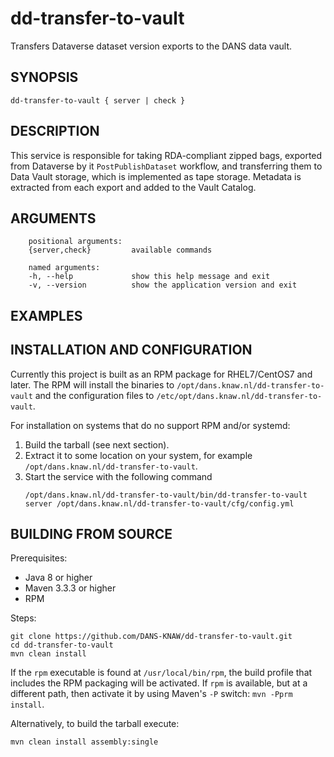 dd-transfer-to-vault
====================

Transfers Dataverse dataset version exports to the DANS data vault.


SYNOPSIS
--------

    dd-transfer-to-vault { server | check }


DESCRIPTION
-----------
This service is responsible for taking RDA-compliant zipped bags, exported from Dataverse by it `PostPublishDataset`
workflow, and transferring them to Data Vault storage, which is implemented as tape storage. Metadata is extracted 
from each export and added to the Vault Catalog.




ARGUMENTS
---------

        positional arguments:
        {server,check}         available commands
        
        named arguments:
        -h, --help             show this help message and exit
        -v, --version          show the application version and exit

EXAMPLES
--------

<!-- Add examples of invoking this module from the command line or via HTTP other interfaces -->
    

INSTALLATION AND CONFIGURATION
------------------------------
Currently this project is built as an RPM package for RHEL7/CentOS7 and later. The RPM will install the binaries to
`/opt/dans.knaw.nl/dd-transfer-to-vault` and the configuration files to `/etc/opt/dans.knaw.nl/dd-transfer-to-vault`. 

For installation on systems that do no support RPM and/or systemd:

1. Build the tarball (see next section).
2. Extract it to some location on your system, for example `/opt/dans.knaw.nl/dd-transfer-to-vault`.
3. Start the service with the following command
   ```
   /opt/dans.knaw.nl/dd-transfer-to-vault/bin/dd-transfer-to-vault server /opt/dans.knaw.nl/dd-transfer-to-vault/cfg/config.yml 
   ```

BUILDING FROM SOURCE
--------------------
Prerequisites:

* Java 8 or higher
* Maven 3.3.3 or higher
* RPM

Steps:
    
    git clone https://github.com/DANS-KNAW/dd-transfer-to-vault.git
    cd dd-transfer-to-vault 
    mvn clean install

If the `rpm` executable is found at `/usr/local/bin/rpm`, the build profile that includes the RPM 
packaging will be activated. If `rpm` is available, but at a different path, then activate it by using
Maven's `-P` switch: `mvn -Pprm install`.

Alternatively, to build the tarball execute:

    mvn clean install assembly:single

